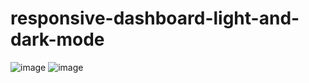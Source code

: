 # responsive-dashboard-light-and-dark-mode

![image](https://github.com/sanfernandezdev/responsive-dashboard-light-and-dark-mode/assets/142527395/a4b35412-0c23-44f7-a437-28b92d3878b9)
![image](https://github.com/sanfernandezdev/responsive-dashboard-light-and-dark-mode/assets/142527395/4535ca03-6494-459b-8017-2bcd9ac888e9)
